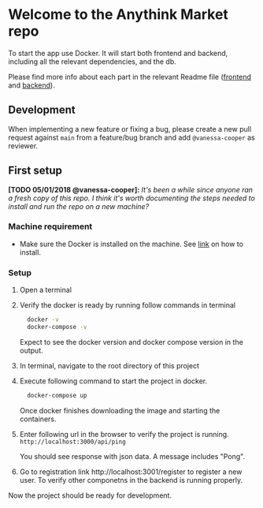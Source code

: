 # Welcome to the Anythink Market repo

To start the app use Docker. It will start both frontend and backend, including all the relevant dependencies, and the db.

Please find more info about each part in the relevant Readme file ([frontend](frontend/readme.md) and [backend](backend/README.md)).

## Development

When implementing a new feature or fixing a bug, please create a new pull request against `main` from a feature/bug branch and add `@vanessa-cooper` as reviewer.

## First setup

**[TODO 05/01/2018 @vanessa-cooper]:** _It's been a while since anyone ran a fresh copy of this repo. I think it's worth documenting the steps needed to install and run the repo on a new machine?_

### Machine requirement

* Make sure the Docker is installed on the machine. See [link](https://docs.docker.com/get-docker/) on how to install.

### Setup

1. Open a terminal

2. Verify the docker is ready by running follow commands in terminal

    ```bash
      docker -v
      docker-compose -v
    ```

    Expect to see the docker version and docker compose version in the output.

3. In terminal, navigate to the root directory of this project

4. Execute following command to start the project in docker.

    ```bash
      docker-compose up
    ```

    Once docker finishes downloading the image and starting the containers.

5. Enter following url in the browser to verify the project is running. `http://localhost:3000/api/ping`

    You should see response with json data. A message includes "Pong".

6. Go to registration link http://localhost:3001/register to register a new user. To verify other componetns in the backend is running properly.

Now the project should be ready for development.
